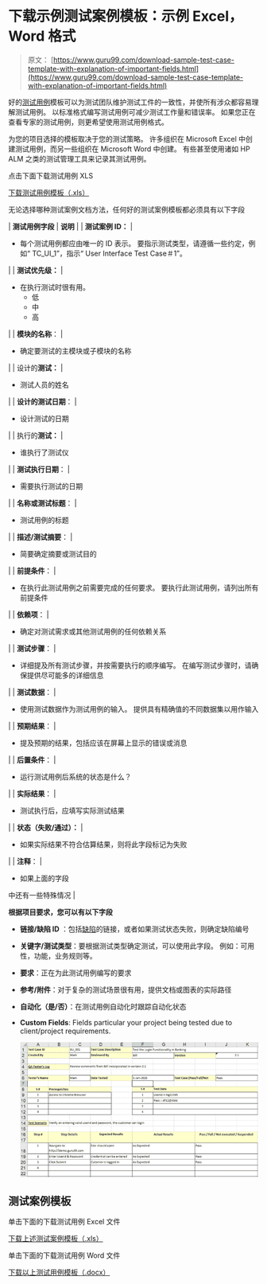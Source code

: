 # 下载示例测试案例模板：示例 Excel，Word 格式

> 原文： [https://www.guru99.com/download-sample-test-case-template-with-explanation-of-important-fields.html](https://www.guru99.com/download-sample-test-case-template-with-explanation-of-important-fields.html)

好的[测试用例](/test-case.html)模板可以为测试团队维护测试工件的一致性，并使所有涉众都容易理解测试用例。 以标准格式编写测试用例可减少测试工作量和错误率。 如果您正在查看专家的测试用例，则更希望使用测试用例格式。

为您的项目选择的模板取决于您的测试策略。 许多组织在 Microsoft Excel 中创建测试用例，而另一些组织在 Microsoft Word 中创建。 有些甚至使用诸如 HP ALM 之类的测试管理工具来记录其测试用例。

点击下面下载测试用例 XLS

[下载测试用例模板（.xls）](https://drive.google.com/uc?export=download&id=0ByI5-ZLwpo25eXFlcU5ZMTJsT28)

无论选择哪种测试案例文档方法，任何好的测试案例模板都必须具有以下字段

| **测试用例字段** | **说明** |
| **测试案例 ID：** | 

*   每个测试用例都应由唯一的 ID 表示。 要指示测试类型，请遵循一些约定，例如“ TC_UI_1”，指示“ User Interface Test Case＃1”。

 |
| **测试优先级：** | 

*   在执行测试时很有用。
    *   低
    *   中
    *   高

 |
| **模块的名称**： | 

*   确定要测试的主模块或子模块的名称

 |
| 设计的**测试：** | 

*   测试人员的姓名

 |
| **设计的测试日期**： | 

*   设计测试的日期

 |
| 执行的**测试：** | 

*   谁执行了测试仪

 |
| **测试执行日期**： | 

*   需要执行测试的日期

 |
| **名称或测试标题**： | 

*   测试用例的标题

 |
| **描述/测试摘要**： | 

*   简要确定摘要或测试目的

 |
| **前提条件**： | 

*   在执行此测试用例之前需要完成的任何要求。 要执行此测试用例，请列出所有前提条件

 |
| **依赖项**： | 

*   确定对测试需求或其他测试用例的任何依赖关系

 |
| **测试步骤**： | 

*   详细提及所有测试步骤，并按需要执行的顺序编写。 在编写测试步骤时，请确保提供尽可能多的详细信息

 |
| **测试数据**： | 

*   使用测试数据作为测试用例的输入。 提供具有精确值的不同数据集以用作输入

 |
| **预期结果**： | 

*   提及预期的结果，包括应该在屏幕上显示的错误或消息

 |
| **后置条件**： | 

*   运行测试用例后系统的状态是什么？

 |
| **实际结果**： | 

*   测试执行后，应填写实际测试结果

 |
| **状态（失败/通过）：** | 

*   如果实际结果不符合估算结果，则将此字段标记为失败

 |
| **注释**： | 

*   如果上面的字段

中还有一些特殊情况 |

**根据项目要求，您可以有以下字段**

*   **链接/缺陷 ID** ：包括[缺陷](/defect-management-process.html)的链接，或者如果测试状态失败，则确定缺陷编号
*   **关键字/测试类型**：要根据测试类型确定测试，可以使用此字段。 例如：可用性，功能，业务规则等。
*   **要求**：正在为此测试用例编写的要求
*   **参考/附件**：对于复杂的测试场景很有用，提供文档或图表的实际路径
*   **自动化（是/否）**：在测试用例自动化时跟踪自动化状态
*   **Custom Fields**: Fields particular your project being tested due to client/project requirements.

    ![Download Sample Test Case Template with Explanation of Important Fields](img/d6a65b112f961b5ee0c47337132cfc1f.png)

## 测试案例模板

单击下面的下载测试用例 Excel 文件

[下载上述测试案例模板（.xls）](https://drive.google.com/uc?export=download&id=0ByI5-ZLwpo25eXFlcU5ZMTJsT28)

单击下面的下载测试用例 Word 文件

[下载以上测试用例模板（.docx）](https://drive.google.com/uc?export=download&id=1zP2u9lbp_KBjeMTq1dfilZL8-J7ig27A)
